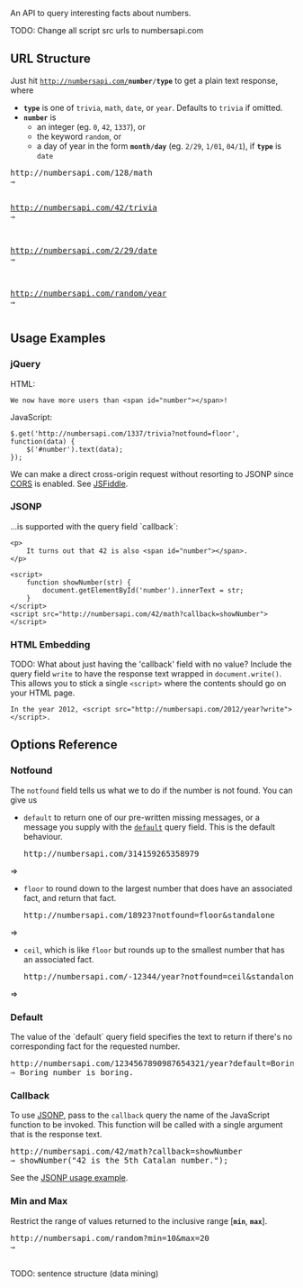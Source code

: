 An API to query interesting facts about numbers.

TODO: Change all script src urls to numbersapi.com

## URL Structure
Just hit <code>http://numbersapi.com/<strong>number</strong>/<strong>type</strong></code> to get a plain text response, where

- **`type`** is one of `trivia`, `math`, `date`, or `year`. Defaults to `trivia` if omitted.
- **`number`** is
    - an integer (eg. `0`, `42`, `1337`), or
    - the keyword `random`, or
    - a day of year in the form <code><strong>month</strong>/<strong>day</strong></code> (eg. `2/29`, `1/01`, `04/1`), if **`type`** is `date`

<pre>
http://numbersapi.com/128/math
&rArr; <script src="/128/math?write=1"></script>

http://numbersapi.com/42/trivia
&rArr; <script src="/128/math?write=1"></script>

http://numbersapi.com/2/29/date
&rArr; <script src="/2/29/date?write=1"></script>

http://numbersapi.com/random/year
&rArr; <script src="/random/year?write=1"></script>
</pre>

## Usage Examples

### jQuery
HTML:

    We now have more users than <span id="number"></span>!

JavaScript:

    $.get('http://numbersapi.com/1337/trivia?notfound=floor', function(data) {
        $('#number').text(data);
    });

We can make a direct cross-origin request without resorting to JSONP since [CORS](http://en.wikipedia.org/wiki/Cross-Origin_Resource_Sharing) is enabled. See [JSFiddle]().

<h3 id="jsonp">JSONP</h3>
...is supported with the query field `callback`:

    <p>
        It turns out that 42 is also <span id="number"></span>.
    </p>

    <script>
        function showNumber(str) {
            document.getElementById('number').innerText = str;
        }
    </script>
    <script src="http://numbersapi.com/42/math?callback=showNumber"></script>

### HTML Embedding
TODO: What about just having the 'callback' field with no value?
Include the query field `write` to have the response text wrapped in `document.write()`. This allows you to stick a single `<script>` where the contents should go on your HTML page.

    In the year 2012, <script src="http://numbersapi.com/2012/year?write"></script>.

## Options Reference

### Notfound
The `notfound` field tells us what we to do if the number is not found. You can give us

- `default` to return one of our pre-written missing messages, or a message you supply with the [`default`](#default) query field. This is the default behaviour.
    <pre>http://numbersapi.com/314159265358979
&rArr; <script src="/314159265358979?write=1"></script></pre>
- `floor` to round down to the largest number that does have an associated fact, and return that fact.
    <pre>http://numbersapi.com/18923?notfound=floor&standalone
&rArr; <script src="/18923?notfound=floor&write&standalone"></script></pre>
- `ceil`, which is like `floor` but rounds up to the smallest number that has an associated fact.
    <pre>http://numbersapi.com/-12344/year?notfound=ceil&standalone
&rArr; <script src="/-12345/year?notfound=ceil&standalone"></script></pre>

<h3 id="default">Default</h3>
The value of the `default` query field specifies the text to return if there's no corresponding fact for the requested number.

<pre>
http://numbersapi.com/1234567890987654321/year?default=Boring+number+is+boring.
&rArr; Boring number is boring.
</pre>

### Callback
To use [JSONP](http://en.wikipedia.org/wiki/JSONP), pass to the `callback` query the name of the JavaScript function to be invoked. This function will be called with a single argument that is the response text.

<pre>
http://numbersapi.com/42/math?callback=showNumber
&rArr; showNumber("42 is the 5th Catalan number.");
</pre>

See the [JSONP usage example](#jsonp).

### Min and Max
Restrict the range of values returned to the inclusive range \[**`min`**, **`max`**\].

<pre>
http://numbersapi.com/random?min=10&max=20
&rArr; <script src="http://numbersapi.com/random?min=10&max=20&write"></script>
</pre>

TODO: sentence structure (data mining)
